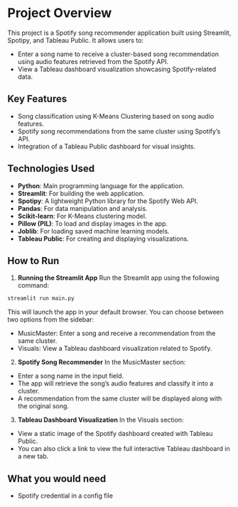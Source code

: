 # Project Overview

This project is a Spotify song recommender application built using Streamlit, Spotipy, and Tableau Public. It allows users to:
- Enter a song name to receive a cluster-based song recommendation using audio features retrieved from the Spotify API.
- View a Tableau dashboard visualization showcasing Spotify-related data.

## Key Features
- Song classification using K-Means Clustering based on song audio features.
- Spotify song recommendations from the same cluster using Spotify’s API.
- Integration of a Tableau Public dashboard for visual insights.

## Technologies Used
- **Python**: Main programming language for the application.
- **Streamlit**: For building the web application.
- **Spotipy**: A lightweight Python library for the Spotify Web API.
- **Pandas**: For data manipulation and analysis.
- **Scikit-learn**: For K-Means clustering model.
- **Pillow (PIL)**: To load and display images in the app.
- **Joblib**: For loading saved machine learning models.
- **Tableau Public**: For creating and displaying visualizations.

## How to Run
1. **Running the Streamlit App**
Run the Streamlit app using the following command:
```bash
streamlit run main.py
```
This will launch the app in your default browser. You can choose between two options from the sidebar:
- MusicMaster: Enter a song and receive a recommendation from the same cluster.
- Visuals: View a Tableau dashboard visualization related to Spotify.
2. **Spotify Song Recommender**
In the MusicMaster section:
- Enter a song name in the input field.
- The app will retrieve the song’s audio features and classify it into a cluster.
- A recommendation from the same cluster will be displayed along with the original song.
3. **Tableau Dashboard Visualization**
In the Visuals section:
- View a static image of the Spotify dashboard created with Tableau Public.
- You can also click a link to view the full interactive Tableau dashboard in a new tab.

## What you would need
- Spotify credential in a config file